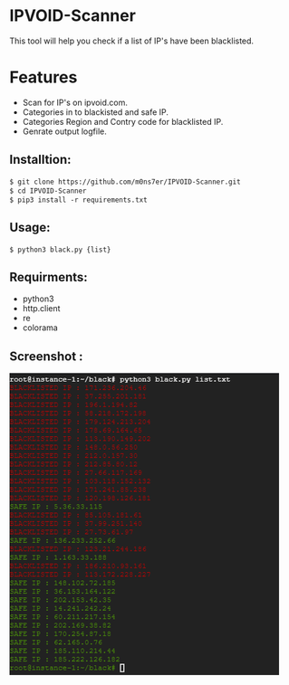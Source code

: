 # IPVOID-Scanner
This tool will help you check if a list of IP's have been blacklisted. 

# Features
- Scan for IP's on ipvoid.com.
- Categories in to blackisted and safe IP.
- Categories Region and Contry code for blacklisted IP.
- Genrate output logfile.

## Installtion:
    $ git clone https://github.com/m0ns7er/IPVOID-Scanner.git
    $ cd IPVOID-Scanner
    $ pip3 install -r requirements.txt

## Usage:
    $ python3 black.py {list}

## Requirments: 
* python3
* http.client
* re
* colorama
 
## Screenshot :

![IPVOID-Scanner](https://github.com/m0ns7er/IPVOID-Scanner/blob/main/image.png)
